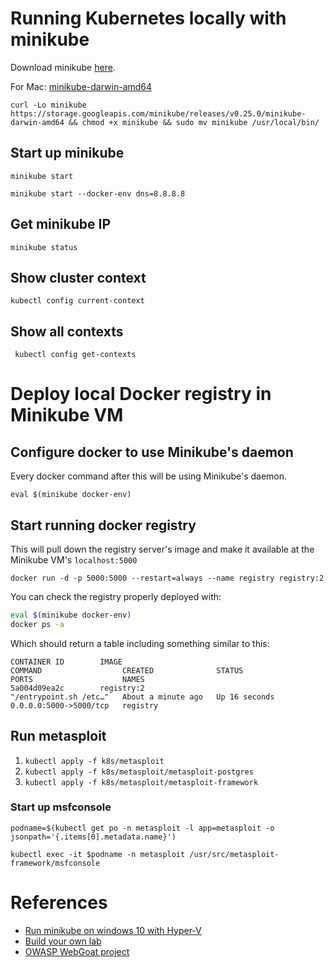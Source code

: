 # Running Kubernetes locally with minikube

Download minikube [here](https://github.com/kubernetes/minikube/releases).

For Mac: [minikube-darwin-amd64](https://github.com/kubernetes/minikube/releases/download/v0.25.0/minikube-darwin-amd64)

`curl -Lo minikube https://storage.googleapis.com/minikube/releases/v0.25.0/minikube-darwin-amd64 && chmod +x minikube && sudo mv minikube /usr/local/bin/`

## Start up minikube

`minikube start`

`minikube start --docker-env dns=8.8.8.8`

## Get minikube IP

`minikube status`

## Show cluster context

`kubectl config current-context`

## Show all contexts

` kubectl config get-contexts`

# Deploy local Docker registry in Minikube VM

## Configure docker to use Minikube's daemon

Every docker command after this will be using Minikube's daemon.

`eval $(minikube docker-env)`

## Start running docker registry

This will pull down the registry server's image and make it available at the Minikube VM's `localhost:5000`

`docker run -d -p 5000:5000 --restart=always --name registry registry:2`

You can check the registry properly deployed with:

```sh
eval $(minikube docker-env)
docker ps -a
```

Which should return a table including something similar to this:

```
CONTAINER ID        IMAGE                                         COMMAND                  CREATED              STATUS              PORTS                    NAMES
5a004d09ea2c        registry:2                                    "/entrypoint.sh /etc…"   About a minute ago   Up 16 seconds       0.0.0.0:5000->5000/tcp   registry
```

## Run metasploit

1. `kubectl apply -f k8s/metasploit`
2. `kubectl apply -f k8s/metasploit/metasploit-postgres`
3. `kubectl apply -f k8s/metasploit/metasploit-framework`

### Start up msfconsole

```
podname=$(kubectl get po -n metasploit -l app=metasploit -o jsonpath='{.items[0].metadata.name}')

kubectl exec -it $podname -n metasploit /usr/src/metasploit-framework/msfconsole
```

# References

- [Run minikube on windows 10 with Hyper-V](https://medium.com/@JockDaRock/minikube-on-windows-10-with-hyper-v-6ef0f4dc158c)
- [Build your own lab](https://www.cyberstudents.org/blog-post/build-your-own-lab/)
- [OWASP WebGoat project](https://www.owasp.org/index.php/Category:OWASP_WebGoat_Project)
